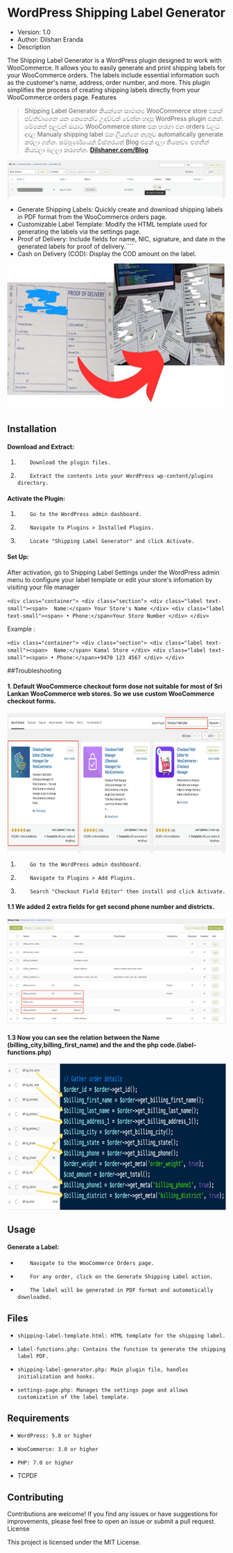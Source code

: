# WordPress Shipping Label Generator


- Version: 1.0
- Author: Dilshan Eranda
- Description

The Shipping Label Generator is a WordPress plugin designed to work with WooCommerce. It allows you to easily generate and print shipping labels for your WooCommerce orders. The labels include essential information such as the customer's name, address, order number, and more. This plugin simplifies the process of creating shipping labels directly from your WooCommerce orders page.
Features

> Shipping Label Generator කියන්නෙ සාමාන්‍ය WooCommerce store එකක් පවත්වාගෙන යන කෙනෙක්ට උදව්වක් වෙන්න හදපු WordPress plugin එකක්. මේකෙන් පුලුවන් ඔයාට WooCommerce store එක හරහා එන orders වලට අදාල Manualy shipping label එක ලියන්නෙ නැතුව automatically generate කරලා ගන්න. සම්පූර්ණයෙන් විස්තරයක් Blog එකේ දාලා තියනවා. එතනින් කියවලා බලලා කරගන්න.  **[Dilshaner.com/Blog](https://www.dilshaner.com "Dilshaner.com")**

[![Genarate Shipping label button](https://raw.githubusercontent.com/dilshaner/images/main/Screenshot%202024-08-17%20at%2021.15.29.png "Genarate Shipping label button")](htthttps://raw.githubusercontent.com/dilshaner/images/main/Screenshot%202024-08-17%20at%2021.15.29.pngp:// "Genarate Shipping label button")


- Generate Shipping Labels: Quickly create and download shipping labels in PDF format from the WooCommerce orders page.
- Customizable Label Template: Modify the HTML template used for generating the labels via the settings page.
- Proof of Delivery: Include fields for name, NIC, signature, and date in the generated labels for proof of delivery.````
- Cash on Delivery (COD): Display the COD amount on the label.

<img src="https://raw.githubusercontent.com/dilshaner/images/main/Untitled%20design%20(1).jpg" alt="https://raw.githubusercontent.com/dilshaner/images/main/Untitled%20design%20(1).jpg" width="840" height="336" class="shrinkToFit">


## Installation

#### Download and Extract:
1.         Download the plugin files.
2.         Extract the contents into your WordPress wp-content/plugins directory.

#### Activate the Plugin:
1.         Go to the WordPress admin dashboard.
2.         Navigate to Plugins > Installed Plugins.
3.         Locate "Shipping Label Generator" and click Activate.

#### Set Up:

After activation, go to Shipping Label Settings under the WordPress admin menu to configure your label template or edit your store's infomation by visiting your file manager

`<div class="container">
        <div class="section">
            <div class="label text-small"><span>  Name:</span> Your Store's Name </div>
            <div class="label text-small"><span> • Phone:</span>Your Store Number </div>
        </div>`

Example : 

`<div class="container">
        <div class="section">
            <div class="label text-small"><span>  Name:</span> Kamal Store </div>
            <div class="label text-small"><span> • Phone:</span>+9470 123 4567 </div>
        </div>`

##Troubleshooting

#### 1. Default WooCommerce checkout form dose not suitable for most of Sri Lankan WooCommerce web stores. So we use custom WooCommerce checkout forms. 

<img src="https://raw.githubusercontent.com/dilshaner/images/main/Screenshot%202024-08-17%20at%2022.25.52.png" alt="https://raw.githubusercontent.com/dilshaner/images/main/Screenshot%202024-08-17%20at%2022.25.52.png" width="840" height="322" class="shrinkToFit transparent">

1.         Go to the WordPress admin dashboard.
2.         Navigate to Plugins > Add Plugins.
3.         Search "Checkout Field Editor" then install and click Activate.

#### 1.1  We added 2 extra fields for get second phone number and districts. 
<img src="https://raw.githubusercontent.com/dilshaner/images/main/Screenshot%202024-08-17%20at%2022.27.10.png" alt="https://raw.githubusercontent.com/dilshaner/images/main/Screenshot%202024-08-17%20at%2022.27.10.png" class="transparent overflowingVertical">

#### 1.3  Now you can see the relation between the Name (billing_city,billing_first_name) and the and the php code.(label-functions.php)

<img src="https://raw.githubusercontent.com/dilshaner/images/main/Untitled%20design%20(2).jpg" alt="https://raw.githubusercontent.com/dilshaner/images/main/Untitled%20design%20(2).jpg" width="840" height="336" class="shrinkToFit">

## Usage

#### Generate a Label:
-         Navigate to the WooCommerce Orders page.
-         For any order, click on the Generate Shipping Label action.
-         The label will be generated in PDF format and automatically downloaded.


## Files

-     shipping-label-template.html: HTML template for the shipping label.
-     label-functions.php: Contains the function to generate the shipping label PDF.
-     shipping-label-generator.php: Main plugin file, handles initialization and hooks.
-     settings-page.php: Manages the settings page and allows customization of the label template.

## Requirements

-     WordPress: 5.0 or higher
-     WooCommerce: 3.0 or higher
-     PHP: 7.0 or higher
- 	TCPDF

## Contributing

Contributions are welcome! If you find any issues or have suggestions for improvements, please feel free to open an issue or submit a pull request.
License

This project is licensed under the MIT License.
